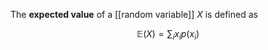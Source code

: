 The **expected value** of a [[random variable]] $X$ is defined as

$$
\mathbb{E}(X) = \sum_i x_i p(x_i)
$$